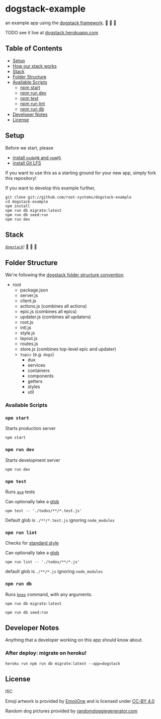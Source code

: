 # dogstack-example

an example app using the [dogstack framework](https://dogstack.js.org). :dog: :dog: :dog:

TODO see it live at [dogstack.herokuapp.com](https://dogstack.herokuapp.com/)

## Table of Contents

- [Setup](#setup)
- [How our stack works](#how-our-stack-works)
- [Stack](#stack)
- [Folder Structure](#folder-structure)
- [Available Scripts](#available-scripts)
  - [npm start](#npm-start)
  - [npm run dev](#npm-run-dev)
  - [npm test](#npm-test)
  - [npm run lint](#npm-run-lint)
  - [npm run db](#npm-run-db)
- [Developer Notes](#developer-notes)
- [License](#license)

## Setup

Before we start, please

- [install `node@8` and `npm@5`](https://dogstack.js.org/guides/how-to-install-js.html)
- [install Git LFS](https://git-lfs.github.com/)

If you want to use this as a starting ground for your new app, simply fork this repository!

If you want to develop this example further,

```shell
git clone git://github.com/root-systems/dogstack-example
cd dogstack-example
npm install
npm run db migrate:latest
npm run db seed:run
npm run dev
```
## Stack

[`dogstack`](https://dogstack.js.org)! :dog: :dog: :dog:

## Folder Structure

We're following the [dogstack folder structure convention](https://dogstack.js.org/conventions/file-structure.html).

- root
  - package.json
  - server.js
  - client.js
  - actions.js (combines all actions)
  - epic.js (combines all epics)
  - updater.js (combines all updaters)
  - root.js
  - intl.js
  - style.js
  - layout.js 
  - routes.js
  - store.js (combines top-level epic and updater)
  - `topic` (e.g. `dogs`)
    - dux
    - services
    - containers
    - components
    - getters
    - styles
    - util

### Available Scripts

### `npm start`

Starts production server

```shell
npm start
```

### `npm run dev`

Starts development server

```shell
npm run dev
```

### `npm test`

Runs [`ava`](https://github.com/avajs/ava) tests

Can optionally take a [glob](https://www.npmjs.com/package/glob)

```shell
npm test -- './todos/**/*.test.js'
```

Default glob is `./**/*.test.js` ignoring `node_modules`

### `npm run lint`

Checks for [standard style](http://standardjs.com)

Can optionally take a [glob](https://www.npmjs.com/package/glob)

```shell
npm run lint -- './todos/**/*.js'
```

default glob is `./**/*.js` ignoring `node_modules`

### `npm run db`

Runs [`knex`](http://knexjs.org/#Migrations-CLI) command, with any arguments.

```shell
npm run db migrate:latest
```

```shell
npm run db seed:run
```

## Developer Notes

Anything that a developer working on this app should know about.

### After deploy: migrate on heroku!

```shell
heroku run npm run db migrate:latest --app=dogstack
```

## License

ISC

Emoji artwork is provided by [EmojiOne](https://www.emojione.com) and is licensed under [CC-BY 4.0](https://creativecommons.org/licenses/by/4.0/legalcode)

Random dog pictures provided by [randomdoggiegenerator.com](https://www.randomdoggiegenerator.com/)
